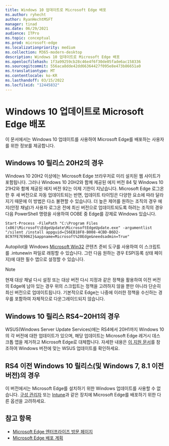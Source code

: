 ```yaml
---
title: Windows 10 업데이트로 Microsoft Edge 배포
ms.author: ryhecht
author: RyanHechtMSFT
manager: tinad
ms.date: 06/29/2021
audience: ITPro
ms.topic: conceptual
ms.prod: microsoft-edge
ms.localizationpriority: medium
ms.collection: M365-modern-desktop
description: Windows 10 업데이트로 Microsoft Edge 배포
ms.openlocfilehash: 1f3a99259cb28c46e4f6f30de05fade6ac158336
ms.sourcegitcommit: 556aca8dde42dd66364427f095e8e473b86651a0
ms.translationtype: MT
ms.contentlocale: ko-KR
ms.lasthandoff: 03/15/2022
ms.locfileid: "12445832"
---
```

# <a name="deploy-microsoft-edge-with-windows-10-updates"></a>Windows 10 업데이트로 Microsoft Edge 배포

이 문서에서는 Windows 10 업데이트를 사용하여 Microsoft Edge를 배포하는 사용자를 위한 정보를 제공합니다.

## <a name="for-windows-10-release-20h2"></a>Windows 10 릴리스 20H2의 경우

Windows 10 20H2 이상에는 Microsoft Edge 브라우저로 미리 설치된 웹 사이트가 포함됩니다. 그러나 Windows 10 20H2와 함께 제공된 에지 버전 84 및 Windows 10 21H2와 함께 제공된 에지 버전 92는 이제 기한이 지났습니다. Microsoft Edge 로그온한 후 새 버전으로 자동 업데이트되는 반면, 업데이트 타이밍은 다양한 요소에 따라 달라지기 때문에 이 방법은 다소 불편할 수 있습니다. 더 높은 제어를 원하는 조직의 경우 에지(안정 채널)가 사용자 로그온 전에 최신 버전으로 업데이트되도록 하려는 조직의 경우 다음 PowerShell 명령을 사용하여 OOBE 중 Edge를 강제로 Windows 있습니다.

`Start-Process -FilePath "C:\Program Files (x86)\Microsoft\EdgeUpdate\MicrosoftEdgeUpdate.exe" -argumentlist "/silent /install appguid={56EB18F8-B008-4CBD-B6D2-8C97FE7E9062}&appname=Microsoft%20Edge&needsadmin=True"`

Autopilot을 Windows [Microsoft Win32](/mem/intune/apps/apps-win32-prepare) 콘텐츠 준비 도구를 사용하여 이 스크립트를 .intunewin 파일로 래핑할 수 있습니다. 그런 다음 원하는 경우 ESP(등록 상태 페이지)에 대한 필수 앱으로 설정할 수 있습니다.

> [!NOTE]
> 현재 대상 채널 다시 설정 또는 대상 버전 [](/deployedge/microsoft-edge-update-policies#target-channel-override) 다시 지정과 같은 정책을 활용하여 [](/deployedge/microsoft-edge-update-policies#targetversionprefix) 이전 버전의 Edge에 남아 있는 경우 위의 스크립트는 정책을 고려하지 않을 뿐만 아니라 단순히 최신 버전으로 업데이트됩니다. 기본적으로 Edge는 나중에 이러한 정책을 수신하는 경우를 포함하여 자체적으로 다운그레이드되지 않습니다.

## <a name="for-windows-10-releases-rs4-through-20h1"></a>Windows 10 릴리스 RS4~20H1의 경우

WSUS(Windows Server Update Services)에는 RS4에서 20H1까지 Windows 10의 각 버전에 대한 업데이트가 있으며, 해당 업데이트는 Microsoft Edge 레거시 데스크톱 앱을 제거하고 Microsoft Edge로 대체합니다. 자세한 내용은 [이 지원 문서](https://support.microsoft.com/topic/update-in-wsus-for-the-new-microsoft-edge-for-windows-10-version-1809-1903-1909-and-2004-october-29-2020-b4980418-4ec4-dee7-3b17-1c6499bd127c)를 참조하여 Windows 버전에 맞는 WSUS 업데이트를 확인하세요.

## <a name="for-windows-10-releases-prior-to-rs4-and-windows-7-81-and-earlier"></a>RS4 이전 Windows 10 릴리스(및 Windows 7, 8.1 이전 버전)의 경우

이 버전에서는 Microsoft Edge를 설치하기 위한 Windows 업데이트를 사용할 수 없습니다. [구성 관리자](/configmgr/apps/deploy-use/deploy-edge?bc=https%3a%2f%2fdocs.microsoft.com%2fDeployEdge%2fbreadcrumb%2ftoc.json&toc=https%3a%2f%2fdocs.microsoft.com%2fDeployEdge%2ftoc.json) 또는 [Intune](/intune/apps/apps-windows-edge/?bc=https%3a%2f%2fdocs.microsoft.com%2fDeployEdge%2fbreadcrumb%2ftoc.json&toc=https%3a%2f%2fdocs.microsoft.com%2fDeployEdge%2ftoc.json)과 같은 장치에 Microsoft Edge를 배포하기 위한 다른 옵션을 고려하세요.

## <a name="see-also"></a>참고 항목

- [Microsoft Edge 엔터프라이즈 방문 페이지](https://aka.ms/EdgeEnterprise)
- [Microsoft Edge 배포 계획](deploy-edge-plan-deployment.md)
